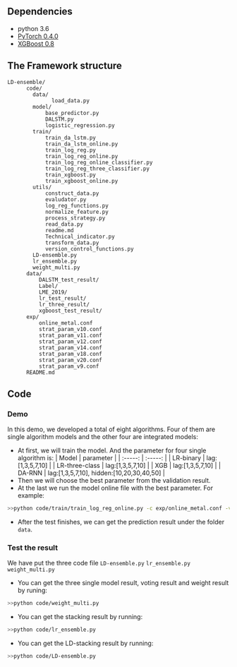 
## Dependencies

* python 3.6
* [PyTorch 0.4.0](https://pytorch.org/get-started/locally/)
* [XGBoost 0.8](https://pypi.org/project/xgboost/)

## The Framework structure
```directory
LD-ensemble/
      code/
        data/
              load_data.py
        model/
            base_predictor.py
            DALSTM.py
            logistic_regression.py
        train/
            train_da_lstm.py
            train_da_lstm_online.py
            train_log_reg.py
            train_log_reg_online.py
            train_log_reg_online_classifier.py
            train_log_reg_three_classifier.py
            train_xgboost.py
            train_xgboost_online.py
        utils/
            construct_data.py
            evaludator.py
            log_reg_functions.py
            normalize_feature.py
            process_strategy.py
            read_data.py
            readme.md
            Technical_indicator.py
            transform_data.py
            version_control_functions.py
        LD-ensemble.py
        lr_ensemble.py
        weight_multi.py
      data/
          DALSTM_test_result/
          Label/
          LME_2019/
          lr_test_result/
          lr_three_result/
          xgboost_test_result/
      exp/
          online_metal.conf
          strat_param_v10.conf
          strat_param_v11.conf
          strat_param_v12.conf
          strat_param_v14.conf
          strat_param_v18.conf
          strat_param_v20.conf
          strat_param_v9.conf
      README.md
```
## Code

### Demo

In this demo, we developed a total of eight algorithms. Four of them are single algorithm models and the other four are integrated models:
  * At first, we will train the model. And the parameter for four single algorithm is:
| Model | parameter |
| :-----: | :-----: |
| LR-binary | lag:[1,3,5,7,10] |
| LR-three-class | lag:[1,3,5,7,10] |
| XGB | lag:[1,3,5,7,10] |
| DA-RNN | lag:[1,3,5,7,10], hidden:[10,20,30,40,50] |
  * Then we will choose the best parameter from the validation result.
  * At the last we run the model online file with the best parameter. For example:
  ```bash
  >>python code/train/train_log_reg_online.py -c exp/online_metal.conf -v v5 -s 1 -l 7 -C 0.001 -gt LME_Al_Close
  ``` 
  * After the test finishes, we can get the prediction result under the folder `data`.

### Test the result
  We have put the three code file `LD-ensemble.py` `lr_ensemble.py` `weight_multi.py`
  * You can get the three single model result, voting result and weight result by runing:
  ```bash
  >>python code/weight_multi.py
  ``` 
  * You can get the stacking result by running:
  ```bash
  >>python code/lr_ensemble.py
  ```   
  * You can get the LD-stacking result by running:
  ```bash
  >>python code/LD-ensemble.py
  ```    



